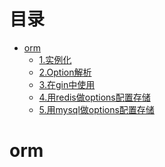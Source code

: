 # 目录
<!-- TOC -->
- [orm](#orm)
    - [1.实例化](#实例化)
    - [2.Option解析](#Option解析)
    - [3.在gin中使用](#在gin中使用)
    - [4.用redis做options配置存储](#用redis做options配置存储)
    - [5.用mysql做options配置存储](#用mysql做options配置存储)

<!-- /TOC -->

# orm
